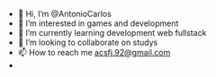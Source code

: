 - 👋 Hi, I’m @AntonioCarlos
- 👀 I’m interested in games and development
- 🌱 I’m currently learning development web fullstack
- 💞️ I’m looking to collaborate on studys
- 📫 How to reach me acsfj.92@gmail.com
- 

<!---
juniormim/juniormim is a ✨ special ✨ repository because its `README.md` (this file) appears on your GitHub profile.
You can click the Preview link to take a look at your changes.
--->
